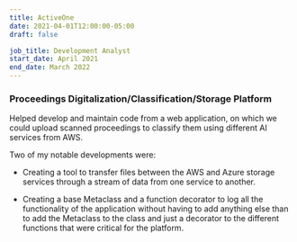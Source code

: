 ```yaml
---
title: ActiveOne
date: 2021-04-01T12:00:00-05:00
draft: false

job_title: Development Analyst
start_date: April 2021
end_date: March 2022
---
```


### Proceedings Digitalization/Classification/Storage Platform

Helped develop and maintain code from a web application, on which we could
upload scanned proceedings to classify them using different AI services from
AWS.

Two of my notable developments were:

- Creating a tool to transfer files between the AWS and Azure storage services
through a stream of data from one service to another.

- Creating a base Metaclass and a function decorator to log all the
functionality of the application without having to add anything else than to
add the Metaclass to the class and just a decorator to the different functions
that were critical for the platform.
